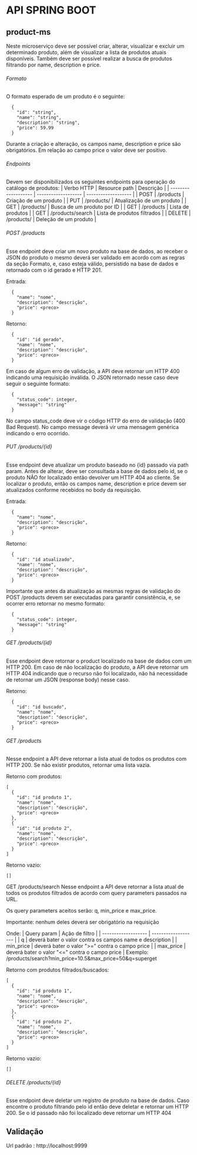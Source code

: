 # API SPRING BOOT

## product-ms
Neste microserviço deve ser possível criar, alterar, visualizar e excluir um determinado produto, além de visualizar a lista de produtos atuais disponíveis. Também deve ser possível realizar a busca de produtos filtrando por name, description e price.

###### Formato
O formato esperado de um produto é o seguinte:
```
  {
    "id": "string",
    "name": "string",
    "description": "string",
    "price": 59.99
  }
  ```
Durante a criação e alteração, os campos name, description e price são obrigatórios. Em relação ao campo price o valor deve ser positivo.

###### Endpoints
Devem ser disponibilizados os seguintes endpoints para operação do catálogo de produtos:
| Verbo HTTP  |  Resource path  |  Descrição  |
| ------------------- | ------------------- | ------------------- |
|  POST |  /products |  Criação de um produto |
|  PUT |  /products/ |  Atualização de um produto |
|  GET |  /products/ |  Busca de um produto por ID |
|  GET |  /products |  Lista de produtos |
|  GET |  /products/search |  Lista de produtos filtrados |
|  DELETE |  /products/ |  Deleção de um produto |

###### POST /products
Esse endpoint deve criar um novo produto na base de dados, ao receber o JSON do produto o mesmo deverá ser validado em acordo com as regras da seção Formato, e, caso esteja válido, persistido na base de dados e retornado com o id gerado e HTTP 201.

Entrada:
```
  {
    "name": "nome",
    "description": "descrição",
    "price": <preco>
  }
  ```
  
Retorno:
```
  {
    "id": "id gerado",
    "name": "nome",
    "description": "descrição",
    "price": <preco>
  }
  ```
  
  Em caso de algum erro de validação, a API deve retornar um HTTP 400 indicando uma requisição inválida. O JSON retornado nesse caso deve seguir o seguinte formato:
```
  {
    "status_code": integer,
    "message": "string"
  }
  ```
No campo status_code deve vir o código HTTP do erro de validação (400 Bad Request). No campo message deverá vir uma mensagem genérica indicando o erro ocorrido.

###### PUT /products/{id}
Esse endpoint deve atualizar um produto baseado no {id} passado via path param. Antes de alterar, deve ser consultada a base de dados pelo id, se o produto NÃO for localizado então devolver um HTTP 404 ao cliente. Se localizar o produto, então os campos name, description e price devem ser atualizados conforme recebidos no body da requisição.

Entrada:
```
  {
    "name": "nome",
    "description": "descrição",
    "price": <preco>
  }
  ```
Retorno:
```
  {
    "id": "id atualizado",
    "name": "nome",
    "description": "descrição",
    "price": <preco>
  }
  ```
Importante que antes da atualização as mesmas regras de validação do POST /products devem ser executadas para garantir consistência, e, se ocorrer erro retornar no mesmo formato:
```
  {
    "status_code": integer,
    "message": "string"
  }
  ```
  
###### GET /products/{id}
Esse endpoint deve retornar o product localizado na base de dados com um HTTP 200. Em caso de não localização do produto, a API deve retornar um HTTP 404 indicando que o recurso não foi localizado, não há necessidade de retornar um JSON (response body) nesse caso.

Retorno:
```
  {
    "id": "id buscado",
    "name": "nome",
    "description": "descrição",
    "price": <preco>
  }
 ```
###### GET /products
Nesse endpoint a API deve retornar a lista atual de todos os produtos com HTTP 200. Se não existir produtos, retornar uma lista vazia.

Retorno com produtos:
```
[
  {
    "id": "id produto 1",
    "name": "nome",
    "description": "descrição",
    "price": <preco>
  },
  {
    "id": "id produto 2",
    "name": "nome",
    "description": "descrição",
    "price": <preco>
  }
]
```
Retorno vazio:
```
[]
```

GET /products/search
Nesse endpoint a API deve retornar a lista atual de todos os produtos filtrados de acordo com query parameters passados na URL.

Os query parameters aceitos serão: q, min_price e max_price.

Importante: nenhum deles deverá ser obrigatório na requisição

Onde:
| Query param |  Ação de filtro  |
| ------------------- | ------------------- |
|  q |  deverá bater o valor contra os campos name e description |
|  min_price |  deverá bater o valor ">=" contra o campo price |
|  max_price |  deverá bater o valor "<=" contra o campo price |
Exemplo: /products/search?min_price=10.5&max_price=50&q=superget

Retorno com produtos filtrados/buscados:
```
[
  {
    "id": "id produto 1",
    "name": "nome",
    "description": "descrição",
    "price": <preco>
  },
  {
    "id": "id produto 2",
    "name": "nome",
    "description": "descrição",
    "price": <preco>
  }
]
  ```
Retorno vazio:

```
[]
```

###### DELETE /products/{id}
Esse endpoint deve deletar um registro de produto na base de dados. Caso encontre o produto filtrando pelo id então deve deletar e retornar um HTTP 200. Se o id passado não foi localizado deve retornar um HTTP 404

## Validação
Url padrão : http://localhost:9999
